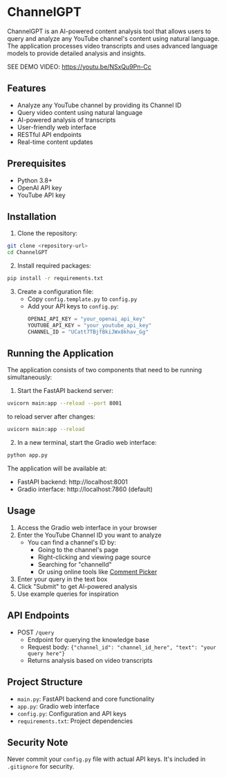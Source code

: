 # ChannelGPT

ChannelGPT is an AI-powered content analysis tool that allows users to query and analyze any YouTube channel's content using natural language. The application processes video transcripts and uses advanced language models to provide detailed analysis and insights.

SEE DEMO VIDEO: https://youtu.be/NSxQu9Pn-Cc
## Features

- Analyze any YouTube channel by providing its Channel ID
- Query video content using natural language
- AI-powered analysis of transcripts
- User-friendly web interface
- RESTful API endpoints
- Real-time content updates

## Prerequisites

- Python 3.8+
- OpenAI API key
- YouTube API key

## Installation

1. Clone the repository:
```bash
git clone <repository-url>
cd ChannelGPT
```

2. Install required packages:
```bash
pip install -r requirements.txt
```

3. Create a configuration file:
   - Copy `config.template.py` to `config.py`
   - Add your API keys to `config.py`:
     ```python
     OPENAI_API_KEY = "your_openai_api_key"
     YOUTUBE_API_KEY = "your_youtube_api_key"
     CHANNEL_ID = "UCatt7TBjfBkiJWx8khav_Gg"
     ```

## Running the Application

The application consists of two components that need to be running simultaneously:

1. Start the FastAPI backend server:
```bash
uvicorn main:app --reload --port 8001
```
to reload server after changes:
```bash
uvicorn main:app --reload
```

2. In a new terminal, start the Gradio web interface:
```bash
python app.py
```

The application will be available at:
- FastAPI backend: http://localhost:8001
- Gradio interface: http://localhost:7860 (default)

## Usage

1. Access the Gradio web interface in your browser
2. Enter the YouTube Channel ID you want to analyze
   - You can find a channel's ID by:
     - Going to the channel's page
     - Right-clicking and viewing page source
     - Searching for "channelId"
     - Or using online tools like [Comment Picker](https://commentpicker.com/youtube-channel-id.php)
3. Enter your query in the text box
4. Click "Submit" to get AI-powered analysis
5. Use example queries for inspiration

## API Endpoints

- POST `/query`
  - Endpoint for querying the knowledge base
  - Request body: `{"channel_id": "channel_id_here", "text": "your query here"}`
  - Returns analysis based on video transcripts

## Project Structure

- `main.py`: FastAPI backend and core functionality
- `app.py`: Gradio web interface
- `config.py`: Configuration and API keys
- `requirements.txt`: Project dependencies

## Security Note

Never commit your `config.py` file with actual API keys. It's included in `.gitignore` for security. 
